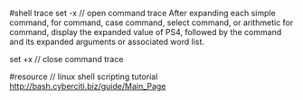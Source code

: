 #shell trace
set -x    // open command trace
After  expanding each simple command, for command, case command, select command, or arithmetic for command, display the expanded value of PS4, followed by the command and its expanded arguments or associated word list.

set +x   // close command trace

#resource
// linux shell scripting tutorial
http://bash.cyberciti.biz/guide/Main_Page
